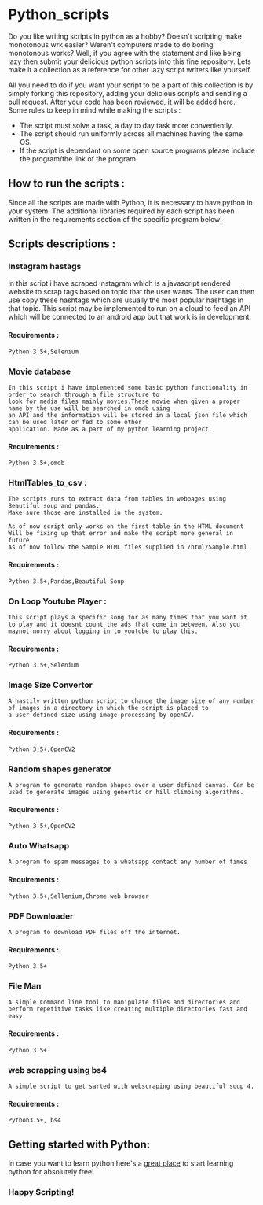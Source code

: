 # Python_scripts

Do you like writing scripts in python as a hobby? Doesn't scripting make monotonous wrk easier? Weren't computers made to do boring monotonous works? Well, if you agree with the statement and like being lazy then submit your delicious python scripts into this fine repository. Lets make it a collection as a reference for other lazy script writers like yourself. 

All you need to do if you want your script to be a part of this collection is by simply forking this repository, adding your delicious scripts and sending a pull request. After your code has been reviewed, it will be added here. Some rules to keep in mind while making the scripts : 

* The script must solve a task, a day to day task more conveniently.
* The script should run uniformly across all machines having the same OS. 
* If the script is dependant on some open source programs please include the program/the link of the program 


## How to run the scripts :

Since all the scripts are made with Python, it is necessary to have python in your system. The additional libraries required by each script has been written in the requirements section of the specific program below!

## Scripts descriptions : 
 
### Instagram hastags 

   In this script i have scraped instagram which is a javascript rendered website to scrap tags based on topic that the user wants.
   The user can then use copy these hashtags which are usually the most popular hashtags in that topic.
   This script may be implemented to run on a cloud to feed an API which will be connected to an android app but that work is in 
   development.
     
####    Requirements :
    Python 3.5+,Selenium

### Movie database 
    
    In this script i have implemented some basic python functionality in order to search through a file structure to 
    look for media files mainly movies.These movie when given a proper name by the use will be searched in omdb using 
    an API and the information will be stored in a local json file which can be used later or fed to some other 
    application. Made as a part of my python learning project.
    
####    Requirements :
    Python 3.5+,omdb

### HtmlTables_to_csv :

    The scripts runs to extract data from tables in webpages using Beautiful soup and pandas.
    Make sure those are installed in the system. 

    As of now script only works on the first table in the HTML document
    Will be fixing up that error and make the script more general in future
    As of now follow the Sample HTML files supplied in /html/Sample.html

####    Requirements :

    Python 3.5+,Pandas,Beautiful Soup

### On Loop Youtube Player :

    This script plays a specific song for as many times that you want it to play and it doesnt count the ads that come in between. Also you maynot norry about logging in to youtube to play this. 

####    Requirements :

    Python 3.5+,Selenium
    
### Image Size Convertor

    A hastily written python script to change the image size of any number of images in a directory in which the script is placed to 
    a user defined size using image processing by openCV.

####    Requirements :
 
    Python 3.5+,OpenCV2

### Random shapes generator 

    A program to generate random shapes over a user defined canvas. Can be used to generate images using genertic or hill climbing algorithms.

####    Requirements :

    Python 3.5+,OpenCV2

### Auto Whatsapp

    A program to spam messages to a whatsapp contact any number of times

####    Requirements :

    Python 3.5+,Sellenium,Chrome web browser

### PDF Downloader

    A program to download PDF files off the internet. 

####    Requirements :

    Python 3.5+

### File Man

    A simple Command line tool to manipulate files and directories and perform repetitive tasks like creating multiple directories fast and easy

####    Requirements :

    Python 3.5+

### web scrapping using bs4 

    A simple script to get sarted with webscraping using beautiful soup 4.

####    Requirements :

    Python3.5+, bs4

## Getting started with Python: 

In case you want to learn python here's a [great place](https://guide.freecodecamp.org/python/) to start learning python for absolutely free!

### Happy Scripting!
